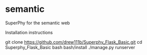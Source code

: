 # semantic
SuperPhy for the semantic web

Installation instructions

git clone https://github.com/drew111b/Superphy_Flask_Basic.git
cd Superphy_Flask_Basic
bash bash/install
./manage.py runserver